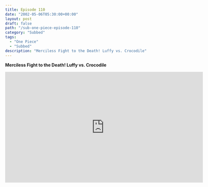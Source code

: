 ```yaml
---
title: Episode 110
date: "2002-05-06T05:30:00+00:00"
layout: post
draft: false
path: "/sub-one-piece-episode-110"
category: "Subbed"
tags:
  - "One Piece"
  - "Subbed"
description: "Merciless Fight to the Death! Luffy vs. Crocodile"
---
```


**Merciless Fight to the Death! Luffy vs. Crocodile**

<iframe width="640" height="360" src="https://www.rapidvideo.com/e/FXOR3K43DM" frameborder="0" marginwidth=0 marginheight=0 scrolling=no allowfullscreen></iframe>

